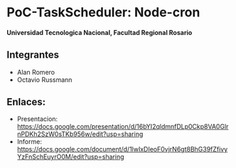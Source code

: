 # PoC-TaskScheduler: Node-cron
#### Universidad Tecnologica Nacional, Facultad Regional Rosario
## Integrantes
* Alan Romero
* Octavio Russmann
## Enlaces:
* Presentacion: https://docs.google.com/presentation/d/16bYI2qldmnfDLp0Ckp8VA0GlrnPDKh2SzW0sTKb956w/edit?usp=sharing
* Informe: https://docs.google.com/document/d/1lwIxDIeoF0vjrN6gt8BhG39fZfivyYzFnSchEuyrO0M/edit?usp=sharing
